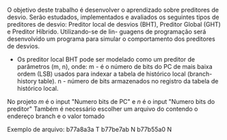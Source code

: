 O objetivo deste trabalho é desenvolver o aprendizado sobre preditores de desvio. Serão
estudados, implementados e avaliados os seguintes tipos de preditores de desvio: Preditor
local de desvios (BHT), Preditor Global (GHT) e Preditor Híbrido. Utilizando-se de lin-
guagens de programação será desenvolvido um programa para simular o comportamento
dos preditores de desvios.

* Os preditor local BHT pode ser modelado como um preditor de parâmetros (m, n),
onde:
m - é o número de bits do PC de mais baixa ordem (LSB) usados para indexar a
tabela de histórico local (branch-history table).
n - número de bits armazenados no registro da tabela de histórico local.

No projeto *m* é o input "Numero bits de PC" e *n* é o input "Numero bits do preditor"
Também é necessário escolher um arquivo do contendo o endereço branch e o valor tomado

Exemplo de arquivo:
	b77a8a3a T
	b77be7ab N
	b77b55a0 N


